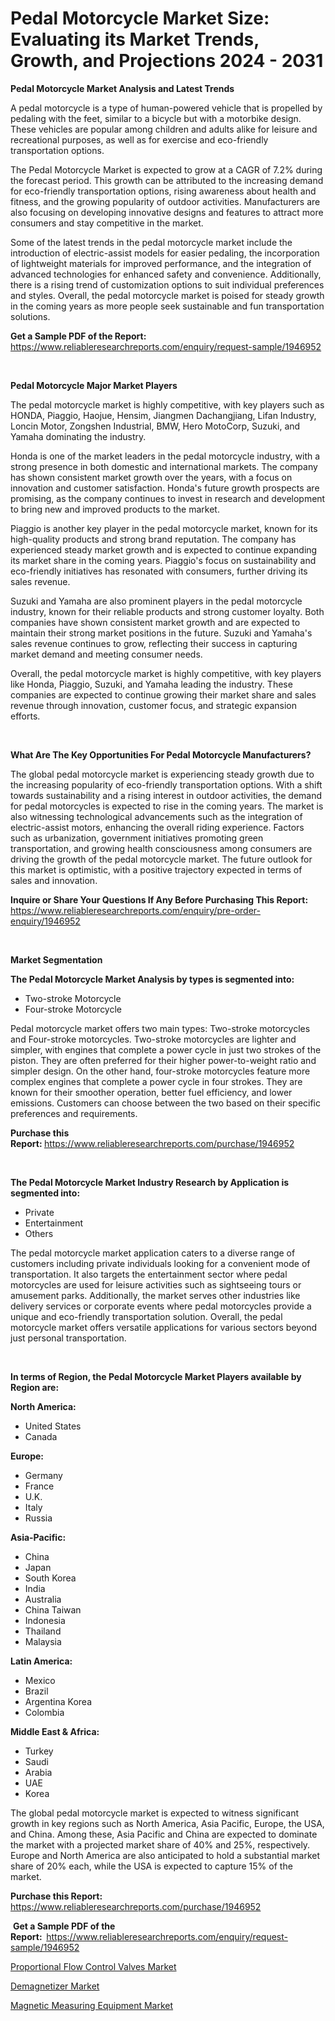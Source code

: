 <p><h1>Pedal Motorcycle Market Size: Evaluating its Market Trends, Growth, and Projections 2024 - 2031</h1></p><p><strong>Pedal Motorcycle Market Analysis and Latest Trends</strong></p>
<p><p>A pedal motorcycle is a type of human-powered vehicle that is propelled by pedaling with the feet, similar to a bicycle but with a motorbike design. These vehicles are popular among children and adults alike for leisure and recreational purposes, as well as for exercise and eco-friendly transportation options.</p><p>The Pedal Motorcycle Market is expected to grow at a CAGR of 7.2% during the forecast period. This growth can be attributed to the increasing demand for eco-friendly transportation options, rising awareness about health and fitness, and the growing popularity of outdoor activities. Manufacturers are also focusing on developing innovative designs and features to attract more consumers and stay competitive in the market.</p><p>Some of the latest trends in the pedal motorcycle market include the introduction of electric-assist models for easier pedaling, the incorporation of lightweight materials for improved performance, and the integration of advanced technologies for enhanced safety and convenience. Additionally, there is a rising trend of customization options to suit individual preferences and styles. Overall, the pedal motorcycle market is poised for steady growth in the coming years as more people seek sustainable and fun transportation solutions.</p></p>
<p><strong>Get a Sample PDF of the Report:&nbsp;</strong> <a href="https://www.reliableresearchreports.com/enquiry/request-sample/1946952">https://www.reliableresearchreports.com/enquiry/request-sample/1946952</a></p>
<p>&nbsp;</p>
<p><strong>Pedal Motorcycle Major Market Players</strong></p>
<p><p>The pedal motorcycle market is highly competitive, with key players such as HONDA, Piaggio, Haojue, Hensim, Jiangmen Dachangjiang, Lifan Industry, Loncin Motor, Zongshen Industrial, BMW, Hero MotoCorp, Suzuki, and Yamaha dominating the industry.</p><p>Honda is one of the market leaders in the pedal motorcycle industry, with a strong presence in both domestic and international markets. The company has shown consistent market growth over the years, with a focus on innovation and customer satisfaction. Honda's future growth prospects are promising, as the company continues to invest in research and development to bring new and improved products to the market.</p><p>Piaggio is another key player in the pedal motorcycle market, known for its high-quality products and strong brand reputation. The company has experienced steady market growth and is expected to continue expanding its market share in the coming years. Piaggio's focus on sustainability and eco-friendly initiatives has resonated with consumers, further driving its sales revenue.</p><p>Suzuki and Yamaha are also prominent players in the pedal motorcycle industry, known for their reliable products and strong customer loyalty. Both companies have shown consistent market growth and are expected to maintain their strong market positions in the future. Suzuki and Yamaha's sales revenue continues to grow, reflecting their success in capturing market demand and meeting consumer needs.</p><p>Overall, the pedal motorcycle market is highly competitive, with key players like Honda, Piaggio, Suzuki, and Yamaha leading the industry. These companies are expected to continue growing their market share and sales revenue through innovation, customer focus, and strategic expansion efforts.</p></p>
<p>&nbsp;</p>
<p><strong>What Are The Key Opportunities For Pedal Motorcycle Manufacturers?</strong></p>
<p><p>The global pedal motorcycle market is experiencing steady growth due to the increasing popularity of eco-friendly transportation options. With a shift towards sustainability and a rising interest in outdoor activities, the demand for pedal motorcycles is expected to rise in the coming years. The market is also witnessing technological advancements such as the integration of electric-assist motors, enhancing the overall riding experience. Factors such as urbanization, government initiatives promoting green transportation, and growing health consciousness among consumers are driving the growth of the pedal motorcycle market. The future outlook for this market is optimistic, with a positive trajectory expected in terms of sales and innovation.</p></p>
<p><strong>Inquire or Share Your Questions If Any Before Purchasing This Report:</strong> <a href="https://www.reliableresearchreports.com/enquiry/pre-order-enquiry/1946952">https://www.reliableresearchreports.com/enquiry/pre-order-enquiry/1946952</a></p>
<p>&nbsp;</p>
<p><strong>Market Segmentation</strong></p>
<p><strong>The Pedal Motorcycle Market Analysis by types is segmented into:</strong></p>
<p><ul><li>Two-stroke Motorcycle</li><li>Four-stroke Motorcycle</li></ul></p>
<p><p>Pedal motorcycle market offers two main types: Two-stroke motorcycles and Four-stroke motorcycles. Two-stroke motorcycles are lighter and simpler, with engines that complete a power cycle in just two strokes of the piston. They are often preferred for their higher power-to-weight ratio and simpler design. On the other hand, four-stroke motorcycles feature more complex engines that complete a power cycle in four strokes. They are known for their smoother operation, better fuel efficiency, and lower emissions. Customers can choose between the two based on their specific preferences and requirements.</p></p>
<p><strong>Purchase this Report:&nbsp;</strong><a href="https://www.reliableresearchreports.com/purchase/1946952">https://www.reliableresearchreports.com/purchase/1946952</a></p>
<p>&nbsp;</p>
<p><strong>The Pedal Motorcycle Market Industry Research by Application is segmented into:</strong></p>
<p><ul><li>Private</li><li>Entertainment</li><li>Others</li></ul></p>
<p><p>The pedal motorcycle market application caters to a diverse range of customers including private individuals looking for a convenient mode of transportation. It also targets the entertainment sector where pedal motorcycles are used for leisure activities such as sightseeing tours or amusement parks. Additionally, the market serves other industries like delivery services or corporate events where pedal motorcycles provide a unique and eco-friendly transportation solution. Overall, the pedal motorcycle market offers versatile applications for various sectors beyond just personal transportation.</p></p>
<p>&nbsp;</p>
<p><strong>In terms of Region, the Pedal Motorcycle Market Players available by Region are:</strong></p>
<p>
    <p> <strong> North America: </strong>
        <ul>
            <li>United States</li>
            <li>Canada</li>
        </ul>
        </p> 
    <p> <strong> Europe: </strong>
        <ul>
            <li>Germany</li>
            <li>France</li>
            <li>U.K.</li>
            <li>Italy</li>
            <li>Russia</li>
        </ul>
        </p> 
    <p> <strong> Asia-Pacific: </strong>
        <ul>
            <li>China</li>
            <li>Japan</li>
            <li>South Korea</li>
            <li>India</li>
            <li>Australia</li>
            <li>China Taiwan</li>
            <li>Indonesia</li>
            <li>Thailand</li>
            <li>Malaysia</li>
        </ul>
        </p> 
    <p> <strong> Latin America: </strong>
        <ul>
            <li>Mexico</li>
            <li>Brazil</li>
            <li>Argentina Korea</li>
            <li>Colombia</li>
        </ul>
        </p> 
    <p> <strong> Middle East & Africa: </strong>
        <ul>
            <li>Turkey</li>
            <li>Saudi</li>
            <li>Arabia</li>
            <li>UAE</li>
            <li>Korea</li>
        </ul>
    </p>
    </p>
<p><p>The global pedal motorcycle market is expected to witness significant growth in key regions such as North America, Asia Pacific, Europe, the USA, and China. Among these, Asia Pacific and China are expected to dominate the market with a projected market share of 40% and 25%, respectively. Europe and North America are also anticipated to hold a substantial market share of 20% each, while the USA is expected to capture 15% of the market.</p></p>
<p><strong>Purchase this Report: </strong><a href="https://www.reliableresearchreports.com/purchase/1946952">https://www.reliableresearchreports.com/purchase/1946952</a></p>
<p>&nbsp;<strong>Get a Sample PDF of the Report:&nbsp;&nbsp;</strong><a href="https://www.reliableresearchreports.com/enquiry/request-sample/1946952">https://www.reliableresearchreports.com/enquiry/request-sample/1946952</a></p>
<p><strong></strong></p>
<p><p><a href="https://view.publitas.com/reportprime-1/proportional-flow-control-valves-market-provides-a-comprehensive-analysis-including-a-macro-overview-of-the-market-as-well-as-micro-details-such-as-market-size-and-competitive-landscape/">Proportional Flow Control Valves Market</a></p><p><a href="https://view.publitas.com/reportprime-1/demagnetizer-market-size-and-growth-market-segmentation-regional-and-country-breakdowns-and-market-trends-for-period-from-2023-2030/">Demagnetizer Market</a></p><p><a href="https://view.publitas.com/reportprime-1/magnetic-measuring-equipment-market-offer-valuable-insights-into-market-size-market-share-market-trends-and-projections-spanning-from-2023-to-2030/">Magnetic Measuring Equipment Market</a></p></p>